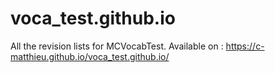 # voca_test.github.io
All the revision lists for MCVocabTest.
Available on : https://c-matthieu.github.io/voca_test.github.io/

